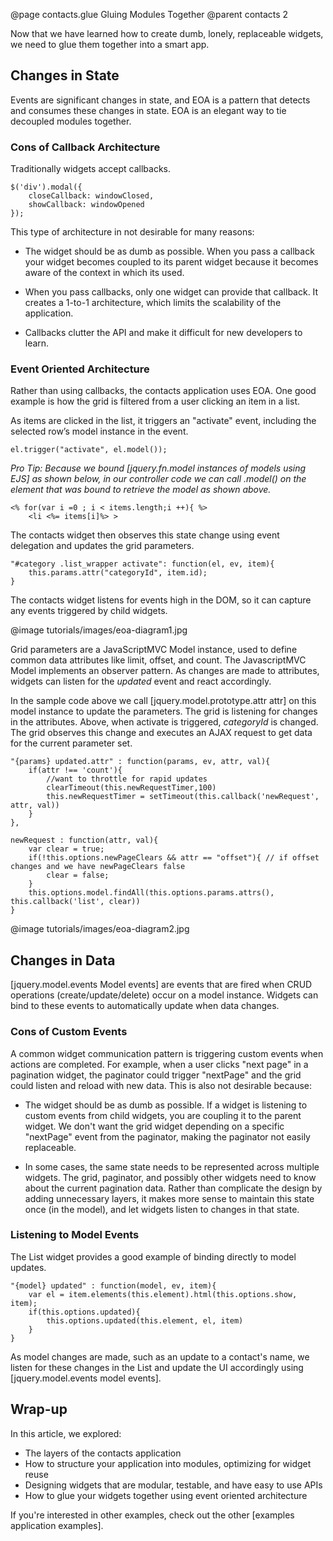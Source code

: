 @page contacts.glue Gluing Modules Together
@parent contacts 2

Now that we have learned how to create dumb, lonely, replaceable widgets, we need to glue them together into a smart app.

## Changes in State

Events are significant changes in state, and EOA is a pattern that detects and consumes these changes in state.  EOA is an elegant way to tie decoupled modules together.

### Cons of Callback Architecture

Traditionally widgets accept callbacks.  

	$('div').modal({
		closeCallback: windowClosed,
		showCallback: windowOpened
	});

This type of architecture in not desirable for many reasons:

* The widget should be as dumb as possible.  When you pass a callback your widget becomes coupled to its parent widget because it becomes aware of the context in which its used.

* When you pass callbacks, only one widget can provide that callback.  It creates a 1-to-1 architecture, which limits the scalability of the application.

* Callbacks clutter the API and make it difficult for new developers to learn.

### Event Oriented Architecture

Rather than using callbacks, the contacts application uses EOA.  One good example is how the grid is filtered from a user clicking an item in a list.

As items are clicked in the list, it triggers an "activate" event, including the selected row’s model instance in the event.  

	el.trigger("activate", el.model());

_Pro Tip:  Because we bound [jquery.fn.model instances of models using EJS] as shown below, in our controller code we can call .model() on the element that was bound to retrieve the model as shown above._

	<% for(var i =0 ; i < items.length;i ++){ %>
  		<li <%= items[i]%> >

The contacts widget then observes this state change using event delegation and updates the grid parameters.

	"#category .list_wrapper activate": function(el, ev, item){
		this.params.attr("categoryId", item.id);
	}
	
The contacts widget listens for events high in the DOM, so it can capture any events triggered by child widgets.

@image tutorials/images/eoa-diagram1.jpg


Grid parameters are a JavaScriptMVC Model instance, used to define common data attributes like limit, offset, and count.  The JavascriptMVC Model implements an observer pattern. As changes are made to attributes, widgets can listen for the _updated_ event and react accordingly.

In the sample code above we call [jquery.model.prototype.attr attr] on this model instance to update the parameters.  The grid is listening for changes in the attributes.  Above, when activate is triggered, _categoryId_ is changed.  The grid observes this change and executes an AJAX request to get data for the current parameter set. 

	"{params} updated.attr" : function(params, ev, attr, val){
		if(attr !== 'count'){
			//want to throttle for rapid updates
			clearTimeout(this.newRequestTimer,100)
			this.newRequestTimer = setTimeout(this.callback('newRequest', attr, val))
		}
	},
	
	newRequest : function(attr, val){
		var clear = true; 
		if(!this.options.newPageClears && attr == "offset"){ // if offset changes and we have newPageClears false
			clear = false;
		} 
		this.options.model.findAll(this.options.params.attrs(), this.callback('list', clear))
	}


@image tutorials/images/eoa-diagram2.jpg

## Changes in Data

[jquery.model.events Model events] are events that are fired when CRUD operations (create/update/delete) occur on a model instance.  Widgets can bind to these events to automatically update when data changes.

### Cons of Custom Events

A common widget communication pattern is triggering custom events when actions are completed.  For example, when a user clicks "next page" in a pagination widget, the paginator could trigger "nextPage" and the grid could listen and reload with new data.  This is also not desirable because:

* The widget should be as dumb as possible.  If a widget is listening to custom events from child widgets, you are coupling it to the parent widget.  We don't want the grid widget depending on a specific "nextPage" event from the paginator, making the paginator not easily replaceable.

* In some cases, the same state needs to be represented across multiple widgets. The grid, paginator, and possibly other widgets need to know about the current pagination data.  Rather than complicate the design by adding unnecessary layers, it makes more sense to maintain this state once (in the model), and let widgets listen to changes in that state.

### Listening to Model Events

The List widget provides a good example of binding directly to model updates.

	"{model} updated" : function(model, ev, item){
    	var el = item.elements(this.element).html(this.options.show, item);
    	if(this.options.updated){
        	this.options.updated(this.element, el, item)
    	}
	}

As model changes are made, such as an update to a contact's name, we listen for these changes in the List and update the UI accordingly using [jquery.model.events model events].

## Wrap-up

In this article, we explored:

* The layers of the contacts application
* How to structure your application into modules, optimizing for widget reuse
* Designing widgets that are modular, testable, and have easy to use APIs
* How to glue your widgets together using event oriented architecture

If you're interested in other examples, check out the other [examples application examples].